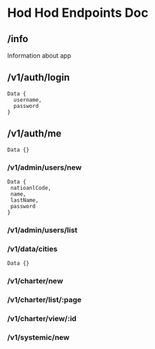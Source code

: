 # Hod Hod Endpoints Doc

## /info
Information about app

## /v1/auth/login
```
Data {
  username,
  password
}
```

## /v1/auth/me
```
Data {}
```
### /v1/admin/users/new
```
Data {
 natioanlCode,
 name,
 lastName,
 password
}
```
### /v1/admin/users/list

### /v1/data/cities
```
Data {}
```

### /v1/charter/new

### /v1/charter/list/:page

### /v1/charter/view/:id

### /v1/systemic/new
